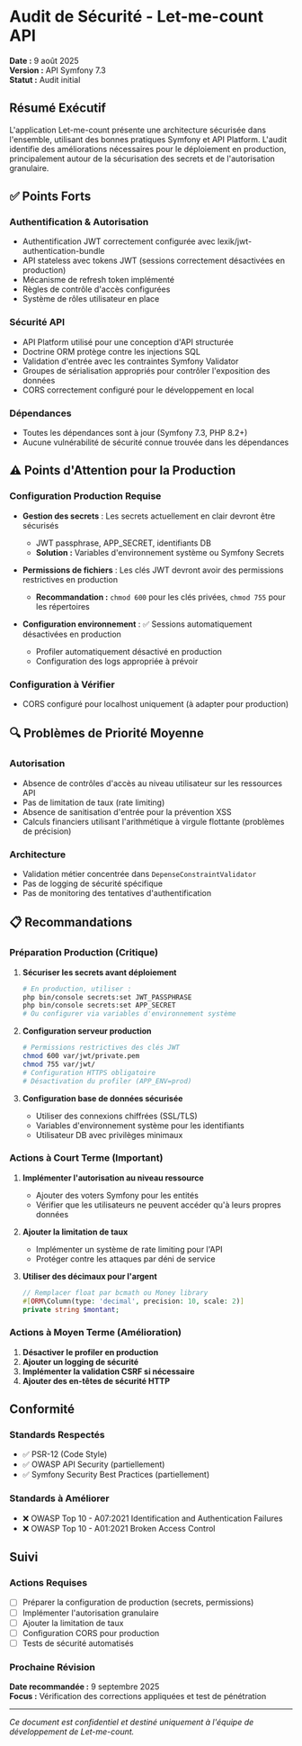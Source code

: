 # Audit de Sécurité - Let-me-count API

**Date :** 9 août 2025  
**Version :** API Symfony 7.3  
**Statut :** Audit initial  

## Résumé Exécutif

L'application Let-me-count présente une architecture sécurisée dans l'ensemble, utilisant des bonnes pratiques Symfony et API Platform. 
L'audit identifie des améliorations nécessaires pour le déploiement en production, principalement autour de la sécurisation des secrets et de l'autorisation granulaire.

## ✅ Points Forts

### Authentification & Autorisation
- Authentification JWT correctement configurée avec lexik/jwt-authentication-bundle
- API stateless avec tokens JWT (sessions correctement désactivées en production)
- Mécanisme de refresh token implémenté
- Règles de contrôle d'accès configurées
- Système de rôles utilisateur en place

### Sécurité API
- API Platform utilisé pour une conception d'API structurée
- Doctrine ORM protège contre les injections SQL
- Validation d'entrée avec les contraintes Symfony Validator
- Groupes de sérialisation appropriés pour contrôler l'exposition des données
- CORS correctement configuré pour le développement en local

### Dépendances
- Toutes les dépendances sont à jour (Symfony 7.3, PHP 8.2+)
- Aucune vulnérabilité de sécurité connue trouvée dans les dépendances

## ⚠️ Points d'Attention pour la Production

### Configuration Production Requise
- **Gestion des secrets** : Les secrets actuellement en clair devront être sécurisés
  - JWT passphrase, APP_SECRET, identifiants DB
  - **Solution :** Variables d'environnement système ou Symfony Secrets

- **Permissions de fichiers** : Les clés JWT devront avoir des permissions restrictives en production
  - **Recommandation :** `chmod 600` pour les clés privées, `chmod 755` pour les répertoires

- **Configuration environnement** : ✅ Sessions automatiquement désactivées en production
  - Profiler automatiquement désactivé en production
  - Configuration des logs appropriée à prévoir

### Configuration à Vérifier
- CORS configuré pour localhost uniquement (à adapter pour production)

## 🔍 Problèmes de Priorité Moyenne

### Autorisation
- Absence de contrôles d'accès au niveau utilisateur sur les ressources API
- Pas de limitation de taux (rate limiting)
- Absence de sanitisation d'entrée pour la prévention XSS
- Calculs financiers utilisant l'arithmétique à virgule flottante (problèmes de précision)

### Architecture
- Validation métier concentrée dans `DepenseConstraintValidator`
- Pas de logging de sécurité spécifique
- Pas de monitoring des tentatives d'authentification

## 📋 Recommandations

### Préparation Production (Critique)
1. **Sécuriser les secrets avant déploiement**
   ```bash
   # En production, utiliser :
   php bin/console secrets:set JWT_PASSPHRASE
   php bin/console secrets:set APP_SECRET
   # Ou configurer via variables d'environnement système
   ```

2. **Configuration serveur production**
   ```bash
   # Permissions restrictives des clés JWT
   chmod 600 var/jwt/private.pem
   chmod 755 var/jwt/
   # Configuration HTTPS obligatoire
   # Désactivation du profiler (APP_ENV=prod)
   ```

3. **Configuration base de données sécurisée**
   - Utiliser des connexions chiffrées (SSL/TLS)
   - Variables d'environnement système pour les identifiants
   - Utilisateur DB avec privilèges minimaux

### Actions à Court Terme (Important)
1. **Implémenter l'autorisation au niveau ressource**
   - Ajouter des voters Symfony pour les entités
   - Vérifier que les utilisateurs ne peuvent accéder qu'à leurs propres données

2. **Ajouter la limitation de taux**
   - Implémenter un système de rate limiting pour l'API
   - Protéger contre les attaques par déni de service

3. **Utiliser des décimaux pour l'argent**
   ```php
   // Remplacer float par bcmath ou Money library
   #[ORM\Column(type: 'decimal', precision: 10, scale: 2)]
   private string $montant;
   ```

### Actions à Moyen Terme (Amélioration)
1. **Désactiver le profiler en production**
2. **Ajouter un logging de sécurité**
3. **Implémenter la validation CSRF si nécessaire**
4. **Ajouter des en-têtes de sécurité HTTP**

## Conformité

### Standards Respectés
- ✅ PSR-12 (Code Style)
- ✅ OWASP API Security (partiellement)
- ✅ Symfony Security Best Practices (partiellement)

### Standards à Améliorer
- ❌ OWASP Top 10 - A07:2021 Identification and Authentication Failures
- ❌ OWASP Top 10 - A01:2021 Broken Access Control

## Suivi

### Actions Requises
- [ ] Préparer la configuration de production (secrets, permissions)
- [ ] Implémenter l'autorisation granulaire
- [ ] Ajouter la limitation de taux
- [ ] Configuration CORS pour production
- [ ] Tests de sécurité automatisés

### Prochaine Révision
**Date recommandée :** 9 septembre 2025  
**Focus :** Vérification des corrections appliquées et test de pénétration

---

*Ce document est confidentiel et destiné uniquement à l'équipe de développement de Let-me-count.*
